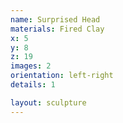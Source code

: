 ```yaml
---
name: Surprised Head
materials: Fired Clay
x: 5
y: 8
z: 19
images: 2
orientation: left-right
details: 1

layout: sculpture
---
```

